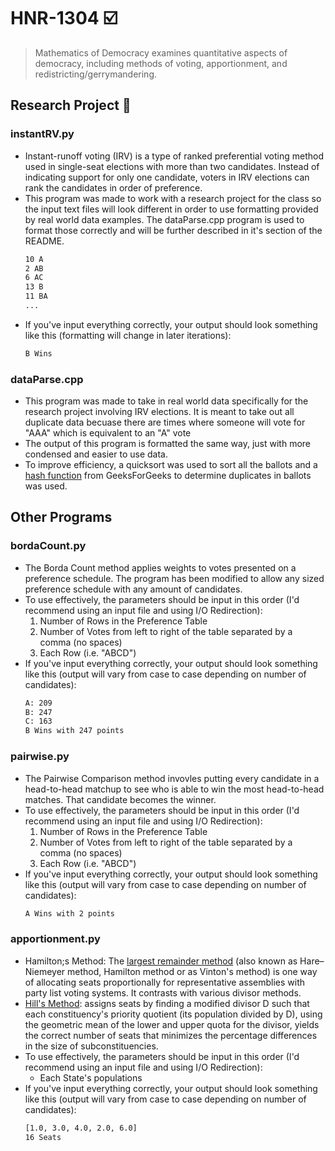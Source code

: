 # HNR-1304 :ballot_box_with_check:
>Mathematics of Democracy examines quantitative aspects of democracy, including methods of voting, apportionment, and redistricting/gerrymandering.
## Research Project :notebook: 
### instantRV.py
* Instant-runoff voting (IRV) is a type of ranked preferential voting method used in single-seat elections with more than two candidates. Instead of indicating support for only one candidate, voters in IRV elections can rank the candidates in order of preference.
* This program was made to work with a research project for the class so the input text files will look different in order to use formatting provided by real world data examples. The dataParse.cpp program is used to format those correctly and will be further described in it's section of the README.
	```bash
	10 A
	2 AB
	6 AC
	13 B
	11 BA
	...
	```
* If you've input everything correctly, your output should look something like this (formatting will change in later iterations):
	```bash
	B Wins 
	```
### dataParse.cpp
* This program was made to take in real world data specifically for the research project involving IRV elections. It is meant to take out all duplicate data becuase there are times where someone will vote for "AAA" which is equivalent to an "A" vote
* The output of this program is formatted the same way, just with more condensed and easier to use data. 
* To improve efficiency, a quicksort was used to sort all the ballots and a [hash function](https://www.geeksforgeeks.org/remove-duplicates-from-a-given-string/) from GeeksForGeeks to determine duplicates in ballots was used. 
## Other Programs
### bordaCount.py
* The Borda Count method applies weights to votes presented on a preference schedule. The program has been modified to allow any sized preference schedule with any amount of candidates. 
* To use effectively, the parameters should be input in this order (I'd recommend using an input file and using I/O Redirection):
	1. Number of Rows in the Preference Table
	2. Number of Votes from left to right of the table separated by a comma (no spaces)
	3. Each Row (i.e. "ABCD")
* If you've input everything correctly, your output should look something like this (output will vary from case to case depending on number of candidates):
	```bash
	A: 209
	B: 247
	C: 163
	B Wins with 247 points
	```
### pairwise.py
* The Pairwise Comparison method invovles putting every candidate in a head-to-head matchup to see who is able to win the most head-to-head matches. That candidate becomes the winner. 
* To use effectively, the parameters should be input in this order (I'd recommend using an input file and using I/O Redirection):
	1. Number of Rows in the Preference Table
	2. Number of Votes from left to right of the table separated by a comma (no spaces)
	3. Each Row (i.e. "ABCD")
* If you've input everything correctly, your output should look something like this (output will vary from case to case depending on number of candidates):
	```bash
	A Wins with 2 points
	```
### apportionment.py
* Hamilton;s Method: The [largest remainder method](https://en.wikipedia.org/wiki/Largest_remainder_method) (also known as Hare–Niemeyer method, Hamilton method or as Vinton's method) is one way of allocating seats proportionally for representative assemblies with party list voting systems. It contrasts with various divisor methods.
* [Hill's Method](https://en.wikipedia.org/wiki/Huntington%E2%80%93Hill_method): assigns seats by finding a modified divisor D such that each constituency's priority quotient (its population divided by D), using the geometric mean of the lower and upper quota for the divisor, yields the correct number of seats that minimizes the percentage differences in the size of subconstituencies.
* To use effectively, the parameters should be input in this order (I'd recommend using an input file and using I/O Redirection):
	* Each State's populations
* If you've input everything correctly, your output should look something like this (output will vary from case to case depending on number of candidates):
	```bash
	[1.0, 3.0, 4.0, 2.0, 6.0]
	16 Seats
	```